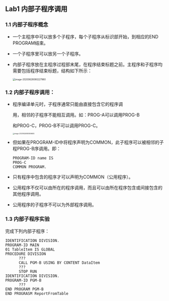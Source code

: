 ## Lab1 内部子程序调用

### 1.1 内部子程序概念

* 一个主程序中可以放多个子程序，每个子程序从标识部开始，到相应的END PROGRAM结束。

* 一个子程序里可以放另一个子程序。

* 内部子程序放在主程序过程部末尾，在程序结束标题之前。主程序和子程序均需要包括程序结束标题，结构如下所示：

  <img src="https://tva1.sinaimg.cn/large/007S8ZIlgy1gg7oftknkaj30c404s0tc.jpg" alt="image-20200628080227980" style="zoom:50%;" />

### 1.2 内部子程序调用：

* 程序编译单元时，子程序通常只能由直接包含它的程序调

  用，相邻的子程序不能相互调用。如：PROG-A可以调用PROG-B

  和PROG-C，PROG-B不可以调用PROG-C。

  <img src="https://tva1.sinaimg.cn/large/007S8ZIlgy1gg7onmt9ckj307m086dg3.jpg" alt="image-20200628080958665" style="zoom:33%;" />

* 但如果在PROGRAM-ID中将程序声明为COMMON，此子程序可以被相邻的子程PROG-B序调用。即：

  ```cobol
  PROGRAM-ID name IS
  PROG-C
  COMMON PROGRAM.
  ```

* 只有程序中包含的程序才可以声明为COMMON（公用程序）。

* 公用程序不仅可以由所在的程序调用，而且可以由所在程序包含或间接包含的其他程序调用。

* 公用程序的子程序不可以为外部程序调用。

### 1.3 内部子程序实验

完成下列内部子程序：

```cobol
IDENTIFICATION DIVISION.
PROGRAM-ID MAIN
01 TableItem IS GLOBAL
PROCEDURE DIVISION
      ???
      CALL PGM-B USING BY CONTENT DataItem
      ???
      STOP RUN
IDENTIFICATION DIVISION.
PROGRAM-ID PGM-B
      ???
END PROGRAM PGM-B
END PROGRASM ReportFromTable
```

